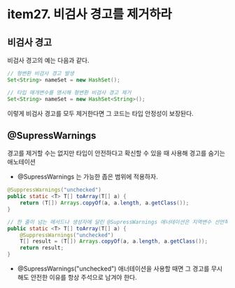 # item27. 비검사 경고를 제거하라
## 비검사 경고
비검사 경고의 예는 다음과 같다. 
``` java
// 형변환 비검사 경고 발생
Set<String> nameSet = new HashSet();

// 타입 매개변수를 명시해 형변환 비검사 경고 제거
Set<String> nameSet = new HashSet<String>();
```
이렇게 비검사 경고를 모두 제거한다면 그 코드는 타입 안정성이 보장돤다. 

## @SupressWarnings
경고를 제거할 수는 없지만 타입이 안전하다고 확신할 수 있을 때 사용해 경고를 숨기는 애노테이션
* @SupressWarnings 는 가능한 좁은 범위에 적용하자.
``` java
@SuppressWarnings("unchecked")
public static <T> T[] toArray(T[] a) {
    return (T[]) Arrays.copyOf(a, a.length, a.getClass());
}

// 한 줄이 넘는 메서드나 생성자에 달린 @SupressWarnings 에너테이션은 지역변수 선언쪽으로 옮기자. 
public static <T> T[] toArray(T[] a) {
    @SuppressWarnings("unchecked")
    T[] result = (T[]) Arrays.copyOf(a, a.length, a.getClass());
    return result;
}
```
* @SupressWarnings("unchecked") 애너테이션을 사용할 때면 그 경고를 무시해도 안전한 이유를 항상 주석으로 남겨야 한다. 
